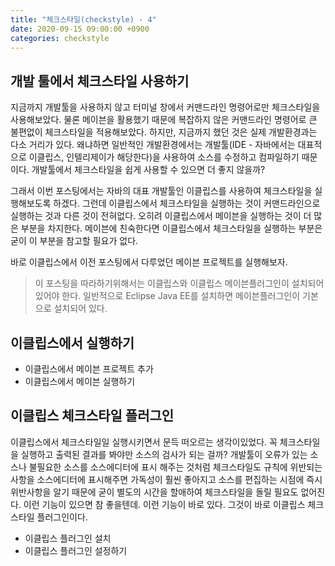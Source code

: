 ```yaml
---
title: "체크스타일(checkstyle) - 4"
date: 2020-09-15 09:00:00 +0900
categories: checkstyle
---
```


## 개발 툴에서 체크스타일 사용하기

지금까지 개발툴을 사용하지 않고 터미널 창에서 커맨드라인 명령어로만 체크스타일을 사용해보았다. 물론 메이븐을 활용했기 때문에 복잡하지 않은 커맨드라인 명령어로 큰 불편없이 체크스타일을 적용해보았다. 하지만, 지금까지 했던 것은 실제 개발환경과는 다소 거리가 있다. 왜냐하면 일반적인 개발환경에서는 개발툴(IDE - 자바에서는 대표적으로 이클립스, 인텔리제이가 해당한다)을 사용하여 소스를 수정하고 컴파일하기 때문이다. 개발툴에서 체크스타일을 쉽게 사용할 수 있으면 더 좋지 않을까?

그래서 이번 포스팅에서는 자바의 대표 개발툴인 이클립스를 사용하여 체크스타일을 실행해보도록 하겠다. 그런데 이클립스에서 체크스타일을 실행하는 것이 커맨드라인으로 실행하는 것과 다른 것이 전혀없다. 오히려 이클립스에서 메이븐을 실행하는 것이 더 많은 부분을 차지한다. 메이븐에 친숙한다면 이클립스에서 체크스타일을 실행하는 부분은 굳이 이 부분을 참고할 필요가 없다.

바로 이클립스에서 이전 포스팅에서 다루었던 메이븐 프로젝트를 실행해보자.

> 이 포스팅을 따라하기위해서는 이클립스와 이클립스 메이븐플러그인이 설치되어있어야 한다. 일반적으로 Eclipse Java EE를 설치하면 메이븐플러그인이 기본으로 설치되어 있다.

## 이클립스에서 실행하기

* 이클립스에서 메이븐 프로젝트 추가
* 이클립스에서 메이븐 실행하기

## 이클립스 체크스타일 플러그인

이클립스에서 체크스타일일 실행시키면서 문득 떠오르는 생각이있었다. 꼭 체크스타일을 실행하고 출력된 결과를 봐야만 소스의 검사가 되는 걸까? 개발툴이 오류가 있는 소스나 불필요한 소스를 소스에디터에 표시 해주는 것처럼 체크스타일도 규칙에 위반되는 사항을 소스에디터에 표시해주면 가독성이 훨씬 좋아지고 소스를 편집하는 시점에 즉시 위반사항을 알기 때문에 굳이 별도의 시간을 할애하여 체크스타일을 돌릴 필요도 없어진다. 이런 기능이 있으면 참 좋을텐데. 이런 기능이 바로 있다. 그것이 바로 이클립스 체크스타일 플러그인이다.

* 이클립스 플러그인 설치
* 이클립스 플러그인 설정하기

